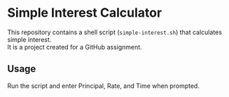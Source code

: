 # Simple Interest Calculator

This repository contains a shell script (`simple-interest.sh`) that calculates simple interest.  
It is a project created for a GitHub assignment.  

## Usage
Run the script and enter Principal, Rate, and Time when prompted.  
